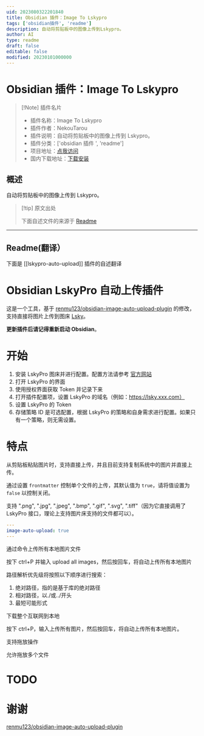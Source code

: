 ```yaml
---
uid: 2023080322201840
title: Obsidian 插件：Image To Lskypro
tags: ['obsidian插件', 'readme']
description: 自动将剪贴板中的图像上传到Lskypro。
author: AI
type: readme
draft: false
editable: false
modified: 20230101000000
---
```


# Obsidian 插件：Image To Lskypro

> [!Note] 插件名片
> - 插件名称：Image To Lskypro
> - 插件作者：NekouTarou
> - 插件说明：自动将剪贴板中的图像上传到 Lskypro。
> - 插件分类：['obsidian 插件 ', 'readme']
> - 项目地址：[点我访问](https://github.com/NekoTarou/lskypro-auto-upload)
> - 国内下载地址：[下载安装](https://pkmer.cn/products/plugin/pluginMarket/?lskypro-auto-upload)

## 概述

自动将剪贴板中的图像上传到 Lskypro。

> [!tip] 原文出处
>
>下面自述文件的来源于 [Readme](https://ghproxy.net/https://raw.githubusercontent.com/NekoTarou/lskypro-auto-upload/main/README.md)
>

---

## Readme(翻译）

下面是 [[lskypro-auto-upload]] 插件的自述翻译

# Obsidian LskyPro 自动上传插件

这是一个工具，基于 [renmu123/obsidian-image-auto-upload-plugin](https://github.com/renmu123/obsidian-image-auto-upload-plugin.git) 的修改，支持直接将图片上传到图床 [Lsky](https://github.com/lsky-org/lsky-pro)。

**更新插件后请记得重新启动 Obsidian**。

# 开始

1. 安装 LskyPro 图床并进行配置。配置方法请参考 [官方网站](https://www.lsky.pro/)
2. 打开 LskyPro 的界面
3. 使用授权界面获取 Token 并记录下来
4. 打开插件配置项，设置 LskyPro 的域名（例如：<https://lsky.xxx.com）>
5. 设置 LskyPro 的 Token
6. 存储策略 ID 是可选配置，根据 LskyPro 的策略和自身需求进行配置。如果只有一个策略，则无需设置。

# 特点

从剪贴板粘贴图片时，支持直接上传，并且目前支持复制系统中的图片并直接上传。

通过设置 `frontmatter` 控制单个文件的上传，其默认值为 `true`，请将值设置为 `false` 以控制关闭。

支持 ".png", ".jpg", ".jpeg", ".bmp", ".gif", ".svg", ".tiff"（因为它直接调用了 LskyPro 接口，理论上支持图片床支持的文件都可以）。

```yaml
---
image-auto-upload: true
---
```

通过命令上传所有本地图片文件

按下 ctrl+P 并输入 upload all images，然后按回车，将自动上传所有本地图片

路径解析优先级将按照以下顺序进行搜索：

1. 绝对路径，指的是基于库的绝对路径
2. 相对路径，以./或../开头
3. 最短可能形式

下载整个互联网到本地

按下 ctrl+P，输入上传所有图片，然后按回车，将自动上传所有本地图片。

支持拖放操作

允许拖放多个文件

# TODO

# 谢谢

[renmu123/obsidian-image-auto-upload-plugin](https://github.com/renmu123/obsidian-image-auto-upload-plugin.git)
